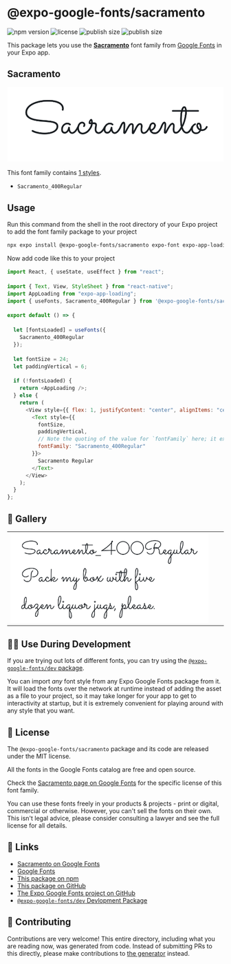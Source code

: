 # @expo-google-fonts/sacramento

![npm version](https://flat.badgen.net/npm/v/@expo-google-fonts/sacramento)
![license](https://flat.badgen.net/github/license/expo/google-fonts)
![publish size](https://flat.badgen.net/packagephobia/install/@expo-google-fonts/sacramento)
![publish size](https://flat.badgen.net/packagephobia/publish/@expo-google-fonts/sacramento)

This package lets you use the [**Sacramento**](https://fonts.google.com/specimen/Sacramento) font family from [Google Fonts](https://fonts.google.com/) in your Expo app.

## Sacramento

![Sacramento](./font-family.png)

This font family contains [1 styles](#-gallery).

- `Sacramento_400Regular`

## Usage

Run this command from the shell in the root directory of your Expo project to add the font family package to your project

```sh
npx expo install @expo-google-fonts/sacramento expo-font expo-app-loading
```

Now add code like this to your project

```js
import React, { useState, useEffect } from "react";

import { Text, View, StyleSheet } from "react-native";
import AppLoading from "expo-app-loading";
import { useFonts, Sacramento_400Regular } from '@expo-google-fonts/sacramento';

export default () => {

  let [fontsLoaded] = useFonts({
    Sacramento_400Regular
  });

  let fontSize = 24;
  let paddingVertical = 6;

  if (!fontsLoaded) {
    return <AppLoading />;
  } else {
    return (
      <View style={{ flex: 1, justifyContent: "center", alignItems: "center" }}>
        <Text style={{
          fontSize,
          paddingVertical,
          // Note the quoting of the value for `fontFamily` here; it expects a string!
          fontFamily: "Sacramento_400Regular"
        }}>
          Sacramento Regular
        </Text>
      </View>
    );
  }
};
```

## 🔡 Gallery


||||
|-|-|-|
|![Sacramento_400Regular](./Sacramento_400Regular.ttf.png)||||


## 👩‍💻 Use During Development

If you are trying out lots of different fonts, you can try using the [`@expo-google-fonts/dev` package](https://github.com/expo/google-fonts/tree/master/font-packages/dev#readme).

You can import _any_ font style from any Expo Google Fonts package from it. It will load the fonts over the network at runtime instead of adding the asset as a file to your project, so it may take longer for your app to get to interactivity at startup, but it is extremely convenient for playing around with any style that you want.


## 📖 License

The `@expo-google-fonts/sacramento` package and its code are released under the MIT license.

All the fonts in the Google Fonts catalog are free and open source.

Check the [Sacramento page on Google Fonts](https://fonts.google.com/specimen/Sacramento) for the specific license of this font family.

You can use these fonts freely in your products & projects - print or digital, commercial or otherwise. However, you can't sell the fonts on their own. This isn't legal advice, please consider consulting a lawyer and see the full license for all details.

## 🔗 Links

- [Sacramento on Google Fonts](https://fonts.google.com/specimen/Sacramento)
- [Google Fonts](https://fonts.google.com/)
- [This package on npm](https://www.npmjs.com/package/@expo-google-fonts/sacramento)
- [This package on GitHub](https://github.com/expo/google-fonts/tree/master/font-packages/sacramento)
- [The Expo Google Fonts project on GitHub](https://github.com/expo/google-fonts)
- [`@expo-google-fonts/dev` Devlopment Package](https://github.com/expo/google-fonts/tree/master/font-packages/dev)

## 🤝 Contributing

Contributions are very welcome! This entire directory, including what you are reading now, was generated from code. Instead of submitting PRs to this directly, please make contributions to [the generator](https://github.com/expo/google-fonts/tree/master/packages/generator) instead.
